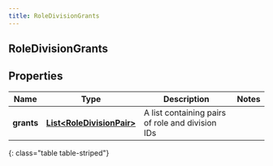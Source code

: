 ```yaml
---
title: RoleDivisionGrants
---
```


## RoleDivisionGrants

## Properties

| Name       | Type                                                                         | Description                                      | Notes |
| ---------- | ---------------------------------------------------------------------------- | ------------------------------------------------ | ----- |
| **grants** | <!----><!---->[**List&lt;RoleDivisionPair&gt;**](RoleDivisionPair.md)<!----> | A list containing pairs of role and division IDs |       |

{: class="table table-striped"}
